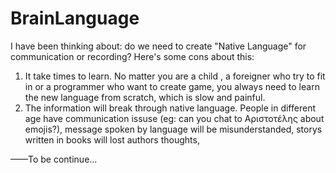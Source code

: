# BrainLanguage

 I have been thinking about: do we need to create "Native Language" for communication or recording? Here's some cons about this:

1. It take times to learn. No matter you are a child , a foreigner who try to fit in or a programmer who want to create game, you always need to learn the new language from scratch, which is slow and painful.
2. The information will break through native language. People in different age have communication issuse (eg: can you chat to Αριστοτέλης about emojis?), message spoken by language will be misunderstanded, storys written in books will lost authors thoughts,

——To be continue...
